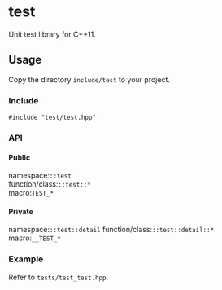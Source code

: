 # test
Unit test library for C++11.
## Usage
Copy the directory `include/test` to your project.
### Include
`#include "test/test.hpp"`
### API
#### Public
namespace:`::test`  
function/class:`::test::*`  
macro:`TEST_*`  
#### Private
namespace:`::test::detail`
function/class:`::test::detail::*`  
macro:`__TEST_*`  
### Example
Refer to `tests/test_test.hpp`.

